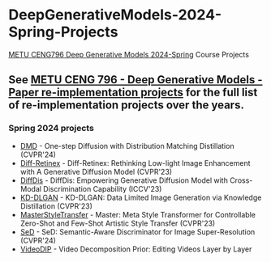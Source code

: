 # DeepGenerativeModels-2024-Spring-Projects
[METU CENG796 Deep Generative Models 2024-Spring](https://user.ceng.metu.edu.tr/~gcinbis/courses/Spring24/CENG796/index.html) Course Projects

## See [METU CENG 796 - Deep Generative Models - Paper re-implementation projects](https://github.com/gcinbis/deep-generative-models-course-projects) for the full list of re-implementation projects over the years.

### Spring 2024 projects
* [DMD](DMD/) - One-step Diffusion with Distribution Matching Distillation (CVPR'24)
* [Diff-Retinex](Diff-Retinex/) - Diff-Retinex: Rethinking Low-light Image Enhancement with A Generative Diffusion Model (CVPR'23)
* [DiffDis](DiffDis/) - DiffDis: Empowering Generative Diffusion Model with Cross-Modal Discrimination Capability (ICCV'23)
* [KD-DLGAN](KD-DLGAN/) - KD-DLGAN: Data Limited Image Generation via Knowledge Distillation (CVPR'23)
* [MasterStyleTransfer](MasterStyleTransfer/) - Master: Meta Style Transformer for Controllable Zero-Shot and Few-Shot Artistic Style Transfer (CVPR'23)
* [SeD](SeD/) - SeD: Semantic-Aware Discriminator for Image Super-Resolution (CVPR'24)
* [VideoDIP](VideoDIP/) - Video Decomposition Prior: Editing Videos Layer by Layer

